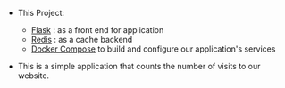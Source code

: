 - This Project:
    - [Flask](https://flask.palletsprojects.com/en/2.2.x/) : as a front end for application
    - [Redis](https://redis.io/) : as a cache backend 
    - [Docker Compose](https://docs.docker.com/engine/reference/commandline/compose/) to build and configure our application's services

- This is a simple application that counts the number of visits to our website.